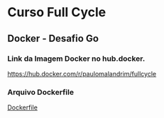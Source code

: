 # Curso Full Cycle
## Docker - Desafio Go

### Link da Imagem Docker no hub.docker.

<a href='https://hub.docker.com/r/paulomalandrim/fullcycle'>https://hub.docker.com/r/paulomalandrim/fullcycle</a>


### Arquivo Dockerfile

<a href='https://github.com/paulomalandrim/fullcycle-docker-desafio-go/blob/main/dockerfile'> Dockerfile </a>
